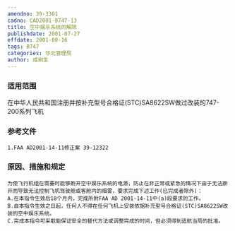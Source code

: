 ```yaml
---
amendno: 39-3301
cadno: CAD2001-B747-13
title: 空中娱乐系统的解除
publishdate: 2001-07-27
effdate: 2001-08-16
tags: B747
categories: 华北管理局
author: 成树生
---
```


### 适用范围 
在中华人民共和国注册并按补充型号合格证(STC)SA8622SW做过改装的747-200系列飞机

<!--more-->
### 参考文件
    1.FAA AD2001-14-11修正案 39-12322 

### 原因、措施和规定 
    为使飞行机组在需要时能够断开空中娱乐系统的电源，防止在非正常或紧急的情况下由于无法断开而导致无法控制飞机驾驶舱或客舱内的烟雾，要求完成下述工作(已完成者除外)： 
    A.在本指令生效后18个月内，完成所附FAA AD 2001-14-11中(a)段要求的工作。 
    B.自本指令生效之日起，任何人不得在任何飞机上安装依据补充型号合格证(STC)SA8622SW改装的空中娱乐系统。 
    C.完成本指令可采取能保证安全的替代方法或调整完成的时间，但必须得到适航当局的批准。

